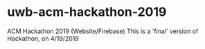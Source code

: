 # uwb-acm-hackathon-2019
ACM Hackathon 2019 (Website/Firebase)
This is a 'final' version of Hackathon, on 4/19/2019
